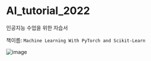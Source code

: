 # AI_tutorial_2022

인공지능 수업을 위한 자습서


책이름: `Machine Learning With PyTorch and Scikit-Learn`

![image](https://user-images.githubusercontent.com/50165225/192200192-98927df5-11f5-4310-822f-ae9027f0e836.png)
